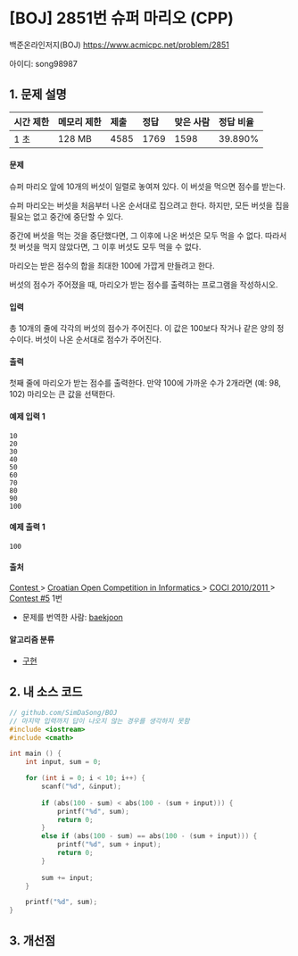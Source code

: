# [BOJ] 2851번 슈퍼 마리오 (CPP)

백준온라인저지(BOJ) https://www.acmicpc.net/problem/2851

아이디: song98987



## 1. 문제 설명

| 시간 제한 | 메모리 제한 | 제출 | 정답 | 맞은 사람 | 정답 비율 |
| :-------- | :---------- | :--- | :--- | :-------- | :-------- |
| 1 초      | 128 MB      | 4585 | 1769 | 1598      | 39.890%   |

#### 문제

슈퍼 마리오 앞에 10개의 버섯이 일렬로 놓여져 있다. 이 버섯을 먹으면 점수를 받는다.

슈퍼 마리오는 버섯을 처음부터 나온 순서대로 집으려고 한다. 하지만, 모든 버섯을 집을 필요는 없고 중간에 중단할 수 있다.

중간에 버섯을 먹는 것을 중단했다면, 그 이후에 나온 버섯은 모두 먹을 수 없다. 따라서 첫 버섯을 먹지 않았다면, 그 이후 버섯도 모두 먹을 수 없다.

마리오는 받은 점수의 합을 최대한 100에 가깝게 만들려고 한다.

버섯의 점수가 주어졌을 때, 마리오가 받는 점수를 출력하는 프로그램을 작성하시오.

#### 입력

총 10개의 줄에 각각의 버섯의 점수가 주어진다. 이 값은 100보다 작거나 같은 양의 정수이다. 버섯이 나온 순서대로 점수가 주어진다.

#### 출력

첫째 줄에 마리오가 받는 점수를 출력한다. 만약 100에 가까운 수가 2개라면 (예: 98, 102) 마리오는 큰 값을 선택한다.



#### 예제 입력 1

```
10
20
30
40
50
60
70
80
90
100
```

#### 예제 출력 1

```
100
```



#### 출처

[Contest ](https://www.acmicpc.net/category/45)> [Croatian Open Competition in Informatics ](https://www.acmicpc.net/category/17)> [COCI 2010/2011 ](https://www.acmicpc.net/category/20)> [Contest #5](https://www.acmicpc.net/category/detail/79) 1번

- 문제를 번역한 사람: [baekjoon](https://www.acmicpc.net/user/baekjoon)

#### 알고리즘 분류

- [구현](https://www.acmicpc.net/problem/tag/구현)



## 2. 내 소스 코드

```C++
// github.com/SimDaSong/BOJ
// 마지막 입력까지 답이 나오지 않는 경우를 생각하지 못함
#include <iostream>
#include <cmath>

int main () {
	int input, sum = 0;

	for (int i = 0; i < 10; i++) {
		scanf("%d", &input);
		
		if (abs(100 - sum) < abs(100 - (sum + input))) {
			printf("%d", sum);
			return 0;
		}
		else if (abs(100 - sum) == abs(100 - (sum + input))) {
			printf("%d", sum + input);
			return 0;
		}
		
		sum += input;
	}

	printf("%d", sum);
}
```



## 3. 개선점

